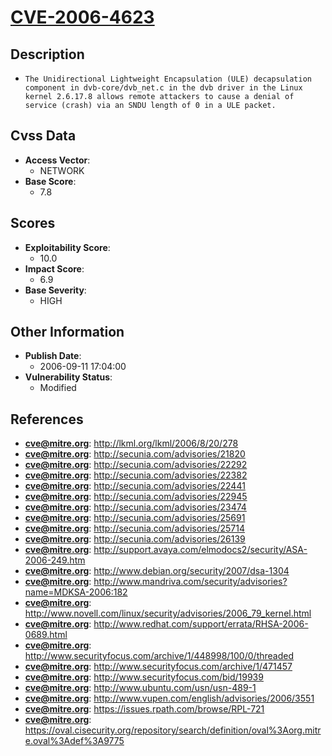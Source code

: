 
# [CVE-2006-4623](http://lkml.org/lkml/2006/8/20/278)

## Description

- `The Unidirectional Lightweight Encapsulation (ULE) decapsulation component in dvb-core/dvb_net.c in the dvb driver in the Linux kernel 2.6.17.8 allows remote attackers to cause a denial of service (crash) via an SNDU length of 0 in a ULE packet.`

## Cvss Data

- **Access Vector**:
  - NETWORK
- **Base Score**:
  - 7.8

## Scores

- **Exploitability Score**:
  - 10.0
- **Impact Score**:
  - 6.9
- **Base Severity**:
  - HIGH

## Other Information

- **Publish Date**:
  - 2006-09-11 17:04:00
- **Vulnerability Status**:
  - Modified

## References

- **cve@mitre.org**: http://lkml.org/lkml/2006/8/20/278
- **cve@mitre.org**: http://secunia.com/advisories/21820
- **cve@mitre.org**: http://secunia.com/advisories/22292
- **cve@mitre.org**: http://secunia.com/advisories/22382
- **cve@mitre.org**: http://secunia.com/advisories/22441
- **cve@mitre.org**: http://secunia.com/advisories/22945
- **cve@mitre.org**: http://secunia.com/advisories/23474
- **cve@mitre.org**: http://secunia.com/advisories/25691
- **cve@mitre.org**: http://secunia.com/advisories/25714
- **cve@mitre.org**: http://secunia.com/advisories/26139
- **cve@mitre.org**: http://support.avaya.com/elmodocs2/security/ASA-2006-249.htm
- **cve@mitre.org**: http://www.debian.org/security/2007/dsa-1304
- **cve@mitre.org**: http://www.mandriva.com/security/advisories?name=MDKSA-2006:182
- **cve@mitre.org**: http://www.novell.com/linux/security/advisories/2006_79_kernel.html
- **cve@mitre.org**: http://www.redhat.com/support/errata/RHSA-2006-0689.html
- **cve@mitre.org**: http://www.securityfocus.com/archive/1/448998/100/0/threaded
- **cve@mitre.org**: http://www.securityfocus.com/archive/1/471457
- **cve@mitre.org**: http://www.securityfocus.com/bid/19939
- **cve@mitre.org**: http://www.ubuntu.com/usn/usn-489-1
- **cve@mitre.org**: http://www.vupen.com/english/advisories/2006/3551
- **cve@mitre.org**: https://issues.rpath.com/browse/RPL-721
- **cve@mitre.org**: https://oval.cisecurity.org/repository/search/definition/oval%3Aorg.mitre.oval%3Adef%3A9775
